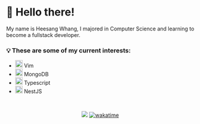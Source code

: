 <h1>👋 Hello there!</h1>

<p>
My name is Heesang Whang, I majored in Computer Science and learning to become a fullstack developer.
</p>

<h3>💡 These are some of my current interests: </h3>
<ul>
  <li>
    <img src="https://noticon-static.tammolo.com/dgggcrkxq/image/upload/v1571968141/noticon/c7cfaq2qsllxmocswvil.png" width="20px" />
    <span> Vim </span>
  </li>
  <li>
    <img src="https://noticon-static.tammolo.com/dgggcrkxq/image/upload/v1581824691/noticon/hmvqgvug8zl7etwmabuq.png" width="20px" />
    <span> MongoDB </span>
  </li>
  <li>
    <img src="https://noticon-static.tammolo.com/dgggcrkxq/image/upload/v1566913457/noticon/eh4d0dnic4n1neth3fui.png" width="20px" />
    <span> Typescript </span>
  </li>
  <li>
    <img src="https://noticon-static.tammolo.com/dgggcrkxq/image/upload/v1600658982/noticon/hk60kbfbqnedpguy0gbb.png" width="20px" />
    <span> NestJS </span>
  </li>
</ul>

<br />
<div align=center>

[![](https://hits.seeyoufarm.com/api/count/incr/badge.svg?url=https%3A%2F%2Fgithub.com%2Fhwhang0917)](https://hits.seeyoufarm.com)
[![wakatime](https://wakatime.com/badge/user/fa40e415-9fa3-4a66-88b8-f50819bf5511.svg)](https://wakatime.com/@fa40e415-9fa3-4a66-88b8-f50819bf5511)

</div>
